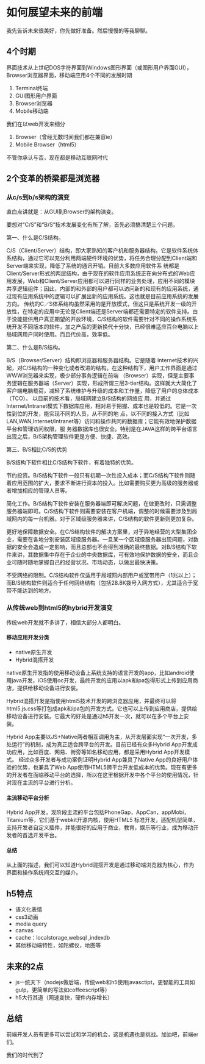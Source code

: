 # 如何展望未来的前端

我先告诉未来很美好，你先做好准备。然后慢慢的等我聊聊。

## 4个时期

界面技术从上世纪DOS字符界面到Windows图形界面（或图形用户界面GUI），Browser浏览器界面，移动端应用4个不同的发展时期

1. Terminal终端
1. GUI图形用户界面
1. Browser浏览器
1. Mobile移动端

我们在以web开发来细分

1. Browser（曾经无数时间我们都在兼容ie）
1. Mobile Browser（html5）

不管你承认与否，现在都是移动互联网时代

## 2个变革的桥梁都是浏览器


### 从c/s到b/s架构的演变

直白点讲就是：从GUI到Browser的架构演变。

要想对“C/S”和“B/S”技术发展变化有所了解，首先必须搞清楚三个问题。

第一、什么是C/S结构。

C/S（Client/Server）结构，即大家熟知的客户机和服务器结构。它是软件系统体系结构，通过它可以充分利用两端硬件环境的优势，将任务合理分配到Client端和Server端来实现，降低了系统的通讯开销。目前大多数应用软件系
统都是Client/Server形式的两层结构，由于现在的软件应用系统正在向分布式的Web应用发展，Web和Client/Server应用都可以进行同样的业务处理，应用不同的模块共享逻辑组件；因此，内部的和外部的用户都可以访问新的和现有的应用系统，通过现有应用系统中的逻辑可以扩展出新的应用系统。这也就是目前应用系统的发展方向。
传统的C／S体系结构虽然采用的是开放模式，但这只是系统开发一级的开放性，在特定的应用中无论是Client端还是Server端都还需要特定的软件支持。由于没能提供用户真正期望的开放环境，C/S结构的软件需要针对不同的操作系统系统开发不同版本的软件，加之产品的更新换代十分快，已经很难适应百台电脑以上局域网用户同时使用。而且代价高，效率低。

第二、什么是B/S结构。

B/S（Browser/Server）结构即浏览器和服务器结构。它是随着
Internet技术的兴起，对C/S结构的一种变化或者改进的结构。在这种结构下，用户工作界面是通过WWW浏览器来实现，极少部分事务逻辑在前端
（Browser）实现，但是主要事务逻辑在服务器端（Server）实现，形成所谓三层3-tier结构。这样就大大简化了客户端电脑载荷，减轻了系统维护与升级的成本和工作量，降低了用户的总体成本（TCO）。
以目前的技术看，局域网建立B/S结构的网络应
用，并通过Internet/Intranet模式下数据库应用，相对易于把握、成本也是较低的。它是一次性到位的开发，能实现不同的人员，从不同的地
点，以不同的接入方式（比如LAN,WAN,Internet/Intranet等）访问和操作共同的数据库；它能有效地保护数据平台和管理访问权限，服
务器数据库也很安全。特别是在JAVA这样的跨平台语言出现之后，B/S架构管理软件更是方便、快捷、高效。

第三、B/S相比C/S的优势

B/S结构下软件相比C/S结构下软件，有着独特的优势。

节约投资。B/S结构下软件一般只有初期一次性投入成本；而C/S结构下软件则随着应用范围的扩大，要求不断进行资本的投入。比如需要购买更为高级的服务器或者增加相应的管理人员等。

简化工作。B/S结构下软件安装在服务器端即可解决问题，在做更改时，只需调整服务器端即可。C/S结构下软件则需要安装在客户机端，调整的时候需要涉及到局域网内的每一台机器。对于区域级服务器来讲，C/S结构的软件更新则更加复杂。

更好地保障数据安全。在C/S结构软件的解决方案里，对于异地经营的大型集团企业，需要在各地分别安装区域级服务器。一旦某一个区域级服务器出现问题，对数据的安全会造成一定影响，而且总部也不会得到准确的最终数据。对B/S结构下软件来讲，其数据集中存在于企业的中央数据库，可有效地保护数据的安全，而且企业可随时随地掌握自己的经营状况、市场动态，以做出最快决策。

不受网络的限制。C/S结构软件仅适用于局域网内部用户或宽带用户（1兆以上）；而B/S结构软件则适合于任何网络结构（包括28.8K拨号入网方式），尤其适合于宽带不能达到的地方。

### 从传统web到html5的hybrid开发演变

传统web开发就不多讲了，相信大部分人都明白。

#### 移动应用开发分类

- native原生开发
- Hybrid混搭开发


native原生开发指的使用移动设备上系统支持的语言开发的app，比如android使用java开发，iOS使用oc开发，最终开发的应用以apk和ipa包得形式上传到应用商店，提供给移动设备进行安装。


Hybrid混搭开发是指使用html5技术开发的跨浏览器应用，并最终可以将html5.js.css等打包成apk和ipa包的开发方式。它也可以上传到应用商店，提供给移动设备进行安装。它最大的好处是通过h5开发一次，就可以在多个平台上安装。

Hybrid App主要以JS+Native两者相互调用为主，从开发层面实现“一次开发，多处运行”的机制，成为真正适合跨平台的开发。目前已经有众多Hybrid App开发成功应用，比如百度、网易、街旁等知名移动应用，都是采用Hybrid App开发模式。
经过众多开发者与成功案例证明Hybrid App兼具了Native App的良好用户体验的优势，也兼具了Web App使用HTML5跨平台开发低成本的优势。现在有更多的开发者在面临移动平台的选择，所以在这里根据开发中各个平台的使用情况，针对现在主流的平台进行分析。

#### 主流移动平台分析

Hybrid App开发，现阶段主流的平台包括PhoneGap，AppCan，appMobi，Titanium等，它们基于webkit开源内核，使用HTML5 标准开发，适配机型简单，支持开发者自定义插件，并能很好的应用于商业，教育，娱乐等行业，成为移动开发者的首选开发平台。

#### 总结

从上面的描述，我们可以知道Hybrid混搭开发是通过移动端浏览器为核心，作为界面和操作系统间交互的媒介。

## h5特点

- 语义化表情
- css3动画
- media query
- canvas
- cache：localstorage,websql ,indexdb
- 其他移动端特性，如陀螺仪，地图等

## 未来的2点

- js一统天下（nodejs做后端，传统web和h5使用javasctipt，更智能的工具如gulp，更简单的写法如coffeescript等）
- h5大行其道（网速变快，硬件内存增长）

## 总结

前端开发人员有更多可以尝试和学习的机会，这是机遇也是挑战。加油吧，前端er们。

我们的时代到了


